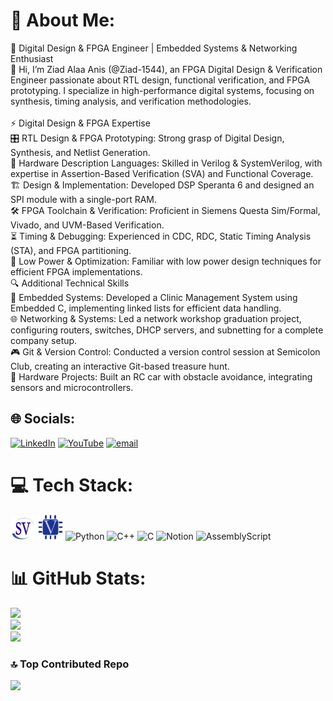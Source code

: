 # 💫 About Me:
🚀 Digital Design & FPGA Engineer | Embedded Systems & Networking Enthusiast<br>👋 Hi, I’m Ziad Alaa Anis (@Ziad-1544), an FPGA Digital Design & Verification Engineer passionate about RTL design, functional verification, and FPGA prototyping. I specialize in high-performance digital systems, focusing on synthesis, timing analysis, and verification methodologies.<br><br>⚡ Digital Design & FPGA Expertise<br>🎛 RTL Design & FPGA Prototyping: Strong grasp of Digital Design, Synthesis, and Netlist Generation.<br>💾 Hardware Description Languages: Skilled in Verilog & SystemVerilog, with expertise in Assertion-Based Verification (SVA) and Functional Coverage.<br>🏗 Design & Implementation: Developed DSP Speranta 6 and designed an SPI module with a single-port RAM.<br>🛠 FPGA Toolchain & Verification: Proficient in Siemens Questa Sim/Formal, Vivado, and UVM-Based Verification.<br>⏳ Timing & Debugging: Experienced in CDC, RDC, Static Timing Analysis (STA), and FPGA partitioning.<br>🔋 Low Power & Optimization: Familiar with low power design techniques for efficient FPGA implementations.<br>🔍 Additional Technical Skills<br>🔗 Embedded Systems: Developed a Clinic Management System using Embedded C, implementing linked lists for efficient data handling.<br>🌐 Networking & Systems: Led a network workshop graduation project, configuring routers, switches, DHCP servers, and subnetting for a complete company setup.<br>🎮 Git & Version Control: Conducted a version control session at Semicolon Club, creating an interactive Git-based treasure hunt.<br>🚗 Hardware Projects: Built an RC car with obstacle avoidance, integrating sensors and microcontrollers.


## 🌐 Socials:
[![LinkedIn](https://img.shields.io/badge/LinkedIn-%230077B5.svg?logo=linkedin&logoColor=white)](https://linkedin.com/in/ziad-kassem-887aa1283) [![YouTube](https://img.shields.io/badge/YouTube-%23FF0000.svg?logo=YouTube&logoColor=white)](https://youtube.com/@ziadkassem6948) [![email](https://img.shields.io/badge/Email-D14836?logo=gmail&logoColor=white)](mailto:ziad.kassem.eng@gmail.com) 

# 💻 Tech Stack:
<code><a href="https://www.chipverify.com/tutorials/systemverilog" target="_blank" rel="noreferrer"><img src="SVicon.jpg" alt="sv" width="40" height="40"/></a></code>
<code><a href="https://www.chipverify.com/" target="_blank" rel="noreferrer"><img src="verilog.png" alt="verilog" width="40" height="40"/></a></code>
![Python](https://img.shields.io/badge/python-3670A0?style=for-the-badge&logo=python&logoColor=ffdd54) ![C++](https://img.shields.io/badge/c++-%2300599C.svg?style=for-the-badge&logo=c%2B%2B&logoColor=white) ![C](https://img.shields.io/badge/c-%2300599C.svg?style=for-the-badge&logo=c&logoColor=white) ![Notion](https://img.shields.io/badge/Notion-%23000000.svg?style=for-the-badge&logo=notion&logoColor=white) ![AssemblyScript](https://img.shields.io/badge/assembly%20script-%23000000.svg?style=for-the-badge&logo=assemblyscript&logoColor=white)
# 📊 GitHub Stats:
![](https://github-readme-stats.vercel.app/api?username=Ziad-1544&theme=merko&hide_border=false&include_all_commits=false&count_private=false)<br/>
![](https://nirzak-streak-stats.vercel.app/?user=Ziad-1544&theme=merko&hide_border=false)<br/>
![](https://github-readme-stats.vercel.app/api/top-langs/?username=Ziad-1544&theme=merko&hide_border=false&include_all_commits=false&count_private=false&layout=compact)

### 🔝 Top Contributed Repo
![](https://github-contributor-stats.vercel.app/api?username=Ziad-1544&limit=5&theme=dark&combine_all_yearly_contributions=true)

<!-- Proudly created with GPRM ( https://gprm.itsvg.in ) -->
